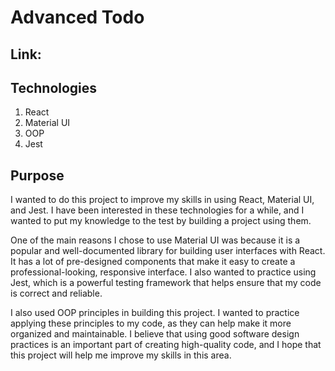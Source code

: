 # Advanced Todo
## Link: 
## Technologies

1. React
2. Material UI
3. OOP
4. Jest

## Purpose

I wanted to do this project to improve my skills in using React, Material UI, and Jest. I have been interested in these
technologies for a while, and I wanted to put my knowledge to the test by building a project using them.

One of the main reasons I chose to use Material UI was because it is a popular and well-documented library for building
user interfaces with React. It has a lot of pre-designed components that make it easy to create a professional-looking,
responsive interface. I also wanted to practice using Jest, which is a powerful testing framework that helps ensure that
my code is correct and reliable.

I also used OOP principles in building this project. I wanted to practice applying these principles to my code, as they
can help make it more organized and maintainable. I believe that using good software design practices is an important
part of creating high-quality code, and I hope that this project will help me improve my skills in this area.